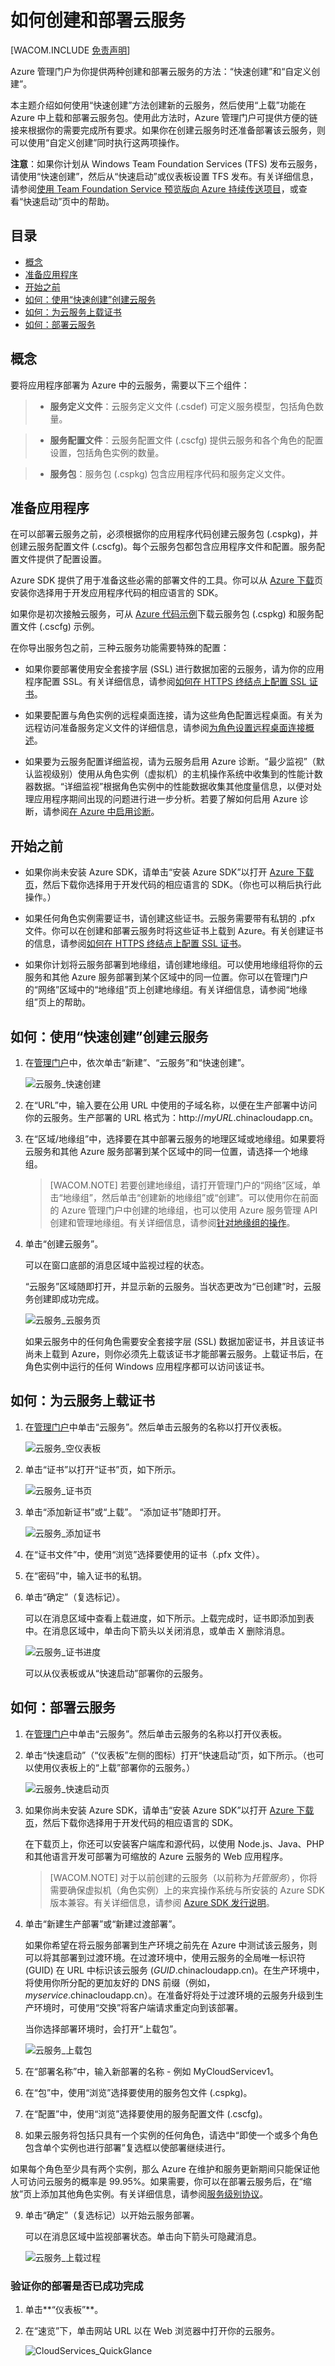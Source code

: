 <properties linkid="manage-services-how-to-create-and-deploy-a-cloud-service" urlDisplayName="How to create and deploy" pageTitle="How to create and deploy a cloud service - Azure" metaKeywords="Azure creating cloud service, deleting cloud service" description="Learn how to create and deploy a cloud service using the Quick Create method in Azure." metaCanonical="" services="cloud-services" documentationCenter="" title="How to Create and Deploy a Cloud Service" authors="ryanwi" solutions="" manager="" editor="" />

# 如何创建和部署云服务

[WACOM.INCLUDE [免责声明][免责声明]]

Azure 管理门户为你提供两种创建和部署云服务的方法：“快速创建”和“自定义创建”。

本主题介绍如何使用“快速创建”方法创建新的云服务，然后使用“上载”功能在 Azure 中上载和部署云服务包。使用此方法时，Azure 管理门户可提供方便的链接来根据你的需要完成所有要求。如果你在创建云服务时还准备部署该云服务，则可以使用“自定义创建”同时执行这两项操作。

**注意**：如果你计划从 Windows Team Foundation Services (TFS) 发布云服务，请使用“快速创建”，然后从“快速启动”或仪表板设置 TFS 发布。有关详细信息，请参阅[使用 Team Foundation Service 预览版向 Azure 持续传送项目][使用 Team Foundation Service 预览版向 Azure 持续传送项目]，或查看“快速启动”页中的帮助。

## 目录

-   [概念][概念]
-   [准备应用程序][准备应用程序]
-   [开始之前][开始之前]
-   [如何：使用“快速创建”创建云服务][如何：使用“快速创建”创建云服务]
-   [如何：为云服务上载证书][如何：为云服务上载证书]
-   [如何：部署云服务][如何：部署云服务]

## <span id="concepts"></span></a>概念

要将应用程序部署为 Azure 中的云服务，需要以下三个组件：

> -   **服务定义文件**：云服务定义文件 (.csdef) 可定义服务模型，包括角色数量。

> -   **服务配置文件**：云服务配置文件 (.cscfg) 提供云服务和各个角色的配置设置，包括角色实例的数量。

> -   **服务包**：服务包 (.cspkg) 包含应用程序代码和服务定义文件。

## <span id="prepare"></span></a>准备应用程序

在可以部署云服务之前，必须根据你的应用程序代码创建云服务包 (.cspkg)，并创建云服务配置文件 (.cscfg)。每个云服务包都包含应用程序文件和配置。服务配置文件提供了配置设置。

Azure SDK 提供了用于准备这些必需的部署文件的工具。你可以从 [Azure 下载][Azure 下载]页安装你选择用于开发应用程序代码的相应语言的 SDK。

如果你是初次接触云服务，可从 [Azure 代码示例][Azure 代码示例]下载云服务包 (.cspkg) 和服务配置文件 (.cscfg) 示例。

在你导出服务包之前，三种云服务功能需要特殊的配置：

-   如果你要部署使用安全套接字层 (SSL) 进行数据加密的云服务，请为你的应用程序配置 SSL。有关详细信息，请参阅[如何在 HTTPS 终结点上配置 SSL 证书][如何在 HTTPS 终结点上配置 SSL 证书]。

-   如果要配置与角色实例的远程桌面连接，请为这些角色配置远程桌面。有关为远程访问准备服务定义文件的详细信息，请参阅[为角色设置远程桌面连接概述][为角色设置远程桌面连接概述]。

-   如果要为云服务配置详细监视，请为云服务启用 Azure 诊断。“最少监视”（默认监视级别）使用从角色实例（虚拟机）的主机操作系统中收集到的性能计数器数据。“详细监视”根据角色实例中的性能数据收集其他度量信息，以便对处理应用程序期间出现的问题进行进一步分析。若要了解如何启用 Azure 诊断，请参阅[在 Azure 中启用诊断][在 Azure 中启用诊断]。

## <span id="begin"></span></a>开始之前

-   如果你尚未安装 Azure SDK，请单击“安装 Azure SDK”以打开 [Azure 下载页][Azure 下载]，然后下载你选择用于开发代码的相应语言的 SDK。（你也可以稍后执行此操作。）

-   如果任何角色实例需要证书，请创建这些证书。云服务需要带有私钥的 .pfx 文件。你可以在创建和部署云服务时将这些证书上载到 Azure。有关创建证书的信息，请参阅[如何在 HTTPS 终结点上配置 SSL 证书][如何在 HTTPS 终结点上配置 SSL 证书]。

-   如果你计划将云服务部署到地缘组，请创建地缘组。可以使用地缘组将你的云服务和其他 Azure 服务部署到某个区域中的同一位置。你可以在管理门户的“网络”区域中的“地缘组”页上创建地缘组。有关详细信息，请参阅“地缘组”页上的帮助。

## <span id="quick"></span></a>如何：使用“快速创建”创建云服务

1.  在[管理门户][管理门户]中，依次单击“新建”、“云服务”和“快速创建”。

    ![云服务\_快速创建][云服务\_快速创建]

2.  在“URL”中，输入要在公用 URL 中使用的子域名称，以便在生产部署中访问你的云服务。生产部署的 URL 格式为：http://*myURL*.chinacloudapp.cn。

3.  在“区域/地缘组”中，选择要在其中部署云服务的地理区域或地缘组。如果要将云服务和其他 Azure 服务部署到某个区域中的同一位置，请选择一个地缘组。

    > [WACOM.NOTE]
    > 若要创建地缘组，请打开管理门户的“网络”区域，单击“地缘组”，然后单击“创建新的地缘组”或“创建”。可以使用你在前面的 Azure 管理门户中创建的地缘组，也可以使用 Azure 服务管理 API 创建和管理地缘组。有关详细信息，请参阅[针对地缘组的操作][针对地缘组的操作]。

4.  单击“创建云服务”。

    可以在窗口底部的消息区域中监视过程的状态。

    “云服务”区域随即打开，并显示新的云服务。当状态更改为“已创建”时，云服务创建即成功完成。

    ![云服务\_云服务页][云服务\_云服务页]

    如果云服务中的任何角色需要安全套接字层 (SSL) 数据加密证书，并且该证书尚未上载到 Azure，则你必须先上载该证书才能部署云服务。上载证书后，在角色实例中运行的任何 Windows 应用程序都可以访问该证书。

## <span id="uploadcertificate"></span></a>如何：为云服务上载证书

1.  在[管理门户][管理门户]中单击“云服务”。然后单击云服务的名称以打开仪表板。

    ![云服务\_空仪表板][云服务\_空仪表板]

2.  单击“证书”以打开“证书”页，如下所示。

    ![云服务\_证书页][云服务\_证书页]

3.  单击“添加新证书”或“上载”。
    “添加证书”随即打开。

    ![云服务\_添加证书][云服务\_添加证书]

4.  在“证书文件”中，使用“浏览”选择要使用的证书（.pfx 文件）。

5.  在“密码”中，输入证书的私钥。

6.  单击“确定”（复选标记）。

    可以在消息区域中查看上载进度，如下所示。上载完成时，证书即添加到表中。在消息区域中，单击向下箭头以关闭消息，或单击 X 删除消息。

    ![云服务\_证书进度][云服务\_证书进度]

    可以从仪表板或从“快速启动”部署你的云服务。

## <span id="deploy"></span></a>如何：部署云服务

1.  在[管理门户][管理门户]中单击“云服务”。然后单击云服务的名称以打开仪表板。

2.  单击“快速启动”（“仪表板”左侧的图标）打开“快速启动”页，如下所示。（也可以使用仪表板上的“上载”部署你的云服务。）

    ![云服务\_快速启动页][云服务\_快速启动页]

3.  如果你尚未安装 Azure SDK，请单击“安装 Azure SDK”以打开 [Azure 下载页][Azure 下载]，然后下载你选择用于开发代码的相应语言的 SDK。

    在下载页上，你还可以安装客户端库和源代码，以使用 Node.js、Java、PHP 和其他语言开发可部署为可缩放的 Azure 云服务的 Web 应用程序。

    > [WACOM.NOTE]
    > 对于以前创建的云服务（以前称为*托管服务*），你将需要确保虚拟机（角色实例）上的来宾操作系统与所安装的 Azure SDK 版本兼容。有关详细信息，请参阅 [Azure SDK 发行说明][Azure SDK 发行说明]。

4.  单击“新建生产部署”或“新建过渡部署”。

    如果你希望在将云服务部署到生产环境之前先在 Azure 中测试该云服务，则可以将其部署到过渡环境。在过渡环境中，使用云服务的全局唯一标识符 (GUID) 在 URL 中标识该云服务 (*GUID*.chinacloudapp.cn)。在生产环境中，将使用你所分配的更加友好的 DNS 前缀（例如，*myservice*.chinacloudapp.cn）。在准备好将处于过渡环境的云服务升级到生产环境时，可使用“交换”将客户端请求重定向到该部署。

    当你选择部署环境时，会打开“上载包”。

    ![云服务\_上载包][云服务\_上载包]

5.  在“部署名称”中，输入新部署的名称 - 例如 MyCloudServicev1。

6.  在“包”中，使用“浏览”选择要使用的服务包文件 (.cspkg)。

7.  在“配置”中，使用“浏览”选择要使用的服务配置文件 (.cscfg)。

8.  如果云服务将包括只具有一个实例的任何角色，请选中“即使一个或多个角色包含单个实例也进行部署”复选框以使部署继续进行。

 如果每个角色至少具有两个实例，那么 Azure 在维护和服务更新期间只能保证他人可访问云服务的概率是 99.95%。如果需要，你可以在部署云服务后，在“缩放”页上添加其他角色实例。有关详细信息，请参阅[服务级别协议][服务级别协议]。

9.  单击“确定”（复选标记）以开始云服务部署。

    可以在消息区域中监视部署状态。单击向下箭头可隐藏消息。

    ![云服务\_上载过程][云服务\_上载过程]

### 验证你的部署是否已成功完成

1.  单击**“仪表板”**。

2.  在“速览”下，单击网站 URL 以在 Web 浏览器中打开你的云服务。

    ![CloudServices_QuickGlance](./media/cloud-services-how-to-create-deploy/CloudServices_QuickGlance.png)

  [免责声明]: ../includes/disclaimer.md
  [使用 Team Foundation Service 预览版向 Azure 持续传送项目]: http://go.microsoft.com/fwlink/?LinkID=251796&clcid=0x409
  [概念]: #concepts
  [准备应用程序]: #prepare
  [开始之前]: #begin
  [如何：使用“快速创建”创建云服务]: #quick
  [如何：为云服务上载证书]: #uploadcertificate
  [如何：部署云服务]: #deploy
  [Azure 下载]: http://www.windowsazure.cn/zh-cn/develop/downloads/
  [Azure 代码示例]: http://code.msdn.microsoft.com/windowsazure/
  [如何在 HTTPS 终结点上配置 SSL 证书]: http://msdn.microsoft.com/zh-cn/library/windowsazure/ff795779.aspx
  [为角色设置远程桌面连接概述]: http://msdn.microsoft.com/zh-cn/library/windowsazure/gg433010.aspx
  [在 Azure 中启用诊断]: http://www.windowsazure.cn/zh-cn/develop/net/common-tasks/diagnostics/
  [管理门户]: http://manage.windowsazure.cn/
  [云服务\_快速创建]: ./media/cloud-services-how-to-create-deploy/CloudServices_QuickCreate.png
  [针对地缘组的操作]: http://msdn.microsoft.com/zh-cn/library/windowsazure/ee460798.aspx
  [云服务\_云服务页]: ./media/cloud-services-how-to-create-deploy/CloudServices_CloudServicesPage.png
  [云服务\_空仪表板]: ./media/cloud-services-how-to-create-deploy/CloudServices_EmptyDashboard.png
  [云服务\_证书页]: ./media/cloud-services-how-to-create-deploy/CloudServices_CertificatesPage.png
  [云服务\_添加证书]: ./media/cloud-services-how-to-create-deploy/CloudServices_AddaCertificate.png
  [云服务\_证书进度]: ./media/cloud-services-how-to-create-deploy/CloudServices_CertificateProgress.png
  [云服务\_快速启动页]: ./media/cloud-services-how-to-create-deploy/CloudServices_QuickStartPage.png
  [Azure SDK 发行说明]: http://msdn.microsoft.com/zh-cn/library/windowsazure/hh552718.aspx
  [云服务\_上载包]: ./media/cloud-services-how-to-create-deploy/CloudServices_UploadaPackage.png
  [服务级别协议]: http://www.windowsazure.cn/zh-cn/support/legal/sla/
  [云服务\_上载过程]: ./media/cloud-services-how-to-create-deploy/CloudServices_UploadProgress.png
